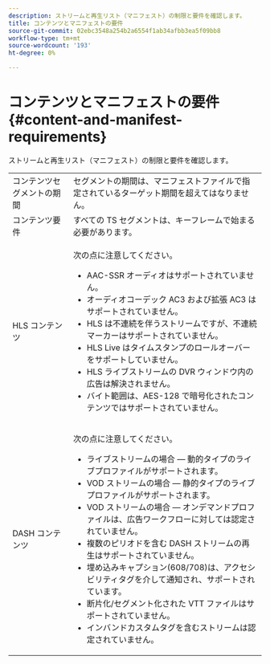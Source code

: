 ```yaml
---
description: ストリームと再生リスト（マニフェスト）の制限と要件を確認します。
title: コンテンツとマニフェストの要件
source-git-commit: 02ebc3548a254b2a6554f1ab34afbb3ea5f09bb8
workflow-type: tm+mt
source-wordcount: '193'
ht-degree: 0%

---
```


# コンテンツとマニフェストの要件{#content-and-manifest-requirements}

ストリームと再生リスト（マニフェスト）の制限と要件を確認します。

<table id="table_D7C38CD3B4D24C3D9A3B55D8CEFE7366"> 
 <tbody> 
  <tr> 
   <td colname="col1"> コンテンツセグメントの期間 </td> 
   <td colname="col2"> セグメントの期間は、マニフェストファイルで指定されているターゲット期間を超えてはなりません。 </td> 
  </tr> 
  <tr> 
   <td colname="col1"> コンテンツ要件 </td> 
   <td colname="col2"> すべての TS セグメントは、キーフレームで始まる必要があります。 </td> 
  </tr> 
  <tr> 
   <td colname="col1"> HLS コンテンツ </td> 
   <td colname="col2"> <p>次の点に注意してください。 
     <ul id="ul_B226605345EA46F69DA1380E16826117"> 
      <li id="li_6564DC0E879544BB8513DD2D1CFBA8DE">AAC-SSR オーディオはサポートされていません。 </li> 
      <li id="li_B73CAEBE4347406EA4DB25551B444BDA">オーディオコーデック AC3 および拡張 AC3 はサポートされていません。 </li> 
      <li id="li_5986DD33C0FE485D99D4C00E2E6012CA">HLS は不連続を伴うストリームですが、不連続マーカーはサポートされていません。 </li> 
      <li id="li_FED8686372DF4A39BAABC531BA4EB137">HLS Live はタイムスタンプのロールオーバーをサポートしていません。 </li> 
      <li id="li_565CFBEAD9874BA48F6E25B0893BF131">HLS ライブストリームの DVR ウィンドウ内の広告は解決されません。 </li> 
      <li id="li_7D22EA32C94240D79EDDA96D9E72FE8F">バイト範囲は、AES-128 で暗号化されたコンテンツではサポートされていません。 </li> 
     </ul></p> </td> 
  </tr> 
  <tr> 
   <td colname="col1"> DASH コンテンツ </td> 
   <td colname="col2"> <p>次の点に注意してください。 
     <ul id="ul_9D33C2418F9F49DEAE0E642301726F89"> 
      <li id="li_74C69A21A7BD4831B92F0D57900E1CB1">ライブストリームの場合 — 動的タイプのライブプロファイルがサポートされます。 </li> 
      <li id="li_0C8743DB152047819D23C9F180998AD7">VOD ストリームの場合 — 静的タイプのライブプロファイルがサポートされます。 </li> 
      <li id="li_FBC6828663FB413798A4BDAF0B9831AA">VOD ストリームの場合 — オンデマンドプロファイルは、広告ワークフローに対しては認定されていません。 </li> 
      <li id="li_4393B9B1F6144BDEAE484C879750ED23">複数のピリオドを含む DASH ストリームの再生はサポートされていません。 </li> 
      <li id="li_6A2CEC4E974C4D44A45F5503A1A9D8D0">埋め込みキャプション(608/708)は、アクセシビリティタグを介して通知され、サポートされています。 </li> 
      <li id="li_EDE93DF4F3A64A53BA80877F701A8F0D">断片化/セグメント化された VTT ファイルはサポートされていません。 </li> 
      <li id="li_8897F73611194030A490A4FF1178364C">インバンドカスタムタグを含むストリームは認定されていません。 </li> 
     </ul></p> </td> 
  </tr> 
 </tbody> 
</table>
